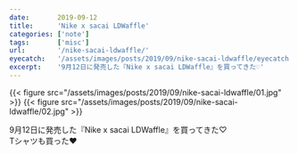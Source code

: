 ```yaml
---
date:       2019-09-12
title:      'Nike x sacai LDWaffle'
categories: ['note']
tags:       ['misc']
url:        '/nike-sacai-ldwaffle/'
eyecatch:   '/assets/images/posts/2019/09/nike-sacai-ldwaffle/eyecatch.jpg'
excerpt:    '9月12日に発売した『Nike x sacai LDWaffle』を買ってきた♡'
---
```


{{< figure src="/assets/images/posts/2019/09/nike-sacai-ldwaffle/01.jpg" >}}
{{< figure src="/assets/images/posts/2019/09/nike-sacai-ldwaffle/02.jpg" >}}

9月12日に発売した『Nike x sacai LDWaffle』を買ってきた♡  
Tシャツも買った♥
